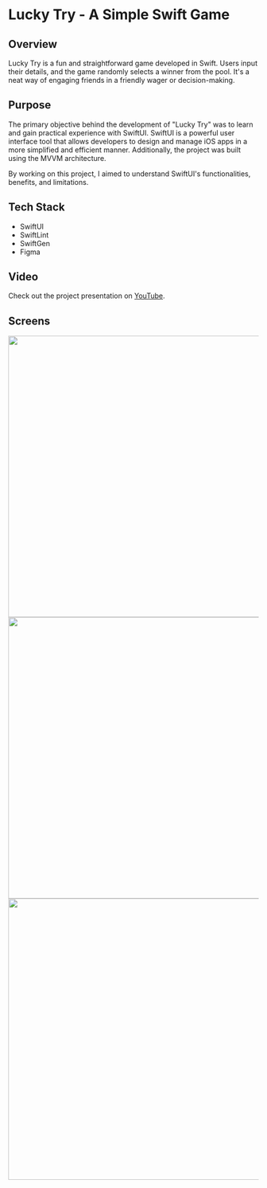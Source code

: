 # Lucky Try - A Simple Swift Game

## Overview
Lucky Try is a fun and straightforward game developed in Swift. Users input their details, and the game randomly selects a winner from the pool. It's a neat way of engaging friends in a friendly wager or decision-making.

## Purpose
The primary objective behind the development of "Lucky Try" was to learn and gain practical experience with SwiftUI. SwiftUI is a powerful user interface tool that allows developers to design and manage iOS apps in a more simplified and efficient manner. Additionally, the project was built using the MVVM architecture.
  
By working on this project, I aimed to understand SwiftUI's functionalities, benefits, and limitations.

## Tech Stack
- SwiftUI
- SwiftLint
- SwiftGen
- Figma

## Video
Check out the project presentation on [YouTube](https://youtube.com/shorts/Y5xUdam9njM?feature=share).

## Screens
<img width="565"  src="https://github.com/MaciejDubowik/lucky-try/assets/77201172/cdcc5144-f433-4a90-88c9-35bb8ccba595">
<img width="565"  src="https://github.com/MaciejDubowik/lucky-try/assets/77201172/5bd55d40-ceee-49ff-864e-f9895a0b9354">
<img width="565"  src="https://github.com/MaciejDubowik/lucky-try/assets/77201172/a5b96808-18be-4033-80fd-6a5fd9b93ed3">

